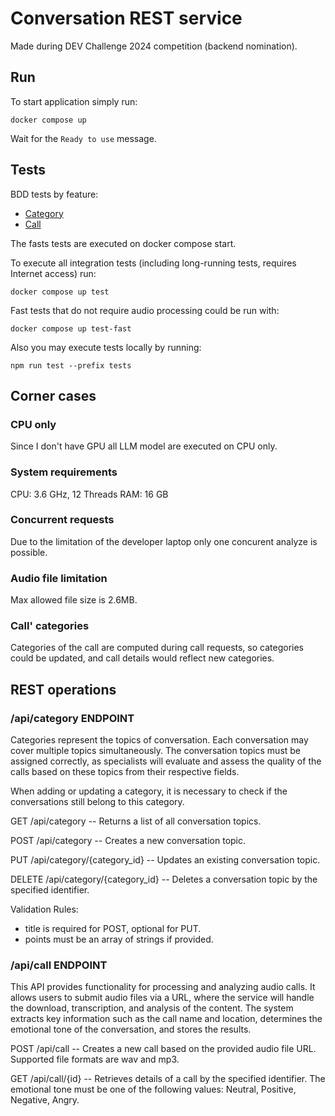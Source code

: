 # Conversation REST service

Made during DEV Challenge 2024 competition (backend nomination).

## Run

To start application simply run:

```
docker compose up
```

Wait for the `Ready to use` message.

## Tests

BDD tests by feature:
  * [Category](./tests/features/category.feature)
  * [Call](./tests/features/call.feature)

The fasts tests are executed on docker compose start.

To execute all integration tests (including long-running tests, requires
Internet access) run:
```
docker compose up test
```

Fast tests that do not require audio processing could be run with:
```
docker compose up test-fast
```

Also you may execute tests locally by running:

```
npm run test --prefix tests
```

## Corner cases

### CPU only

Since I don't have GPU all LLM model are executed on CPU only.

### System requirements

CPU: 3.6 GHz, 12 Threads
RAM: 16 GB 

### Concurrent requests

Due to the limitation of the developer laptop only one concurent analyze is possible.

### Audio file limitation

Max allowed file size is 2.6MB.

### Call' categories

Categories of the call are computed during call requests, so categories could
be updated, and call details would reflect new categories.

## REST operations

### /api/category ENDPOINT

Categories represent the topics of conversation. Each conversation may cover
multiple topics simultaneously. The conversation topics must be assigned
correctly, as specialists will evaluate and assess the quality of the calls
based on these topics from their respective fields.

When adding or updating a category, it is necessary to check if the conversations still belong to this category.

GET /api/category -- Returns a list of all conversation topics.

POST /api/category -- Creates a new conversation topic.

PUT /api/category/{category_id} -- Updates an existing conversation topic.

DELETE /api/category/{category_id} -- Deletes a conversation topic by the specified identifier.

Validation Rules:
- title is required for POST, optional for PUT.
- points must be an array of strings if provided.

### /api/call ENDPOINT

This API provides functionality for processing and analyzing audio calls. It
allows users to submit audio files via a URL, where the service will handle the
download, transcription, and analysis of the content. The system extracts key
information such as the call name and location, determines the emotional
tone of the conversation, and stores the results.

POST /api/call -- Creates a new call based on the provided audio file URL. Supported file formats are wav and mp3.

GET /api/call/{id} -- Retrieves details of a call by the specified identifier.
The emotional tone must be one of the following values: Neutral, Positive,
Negative, Angry.

